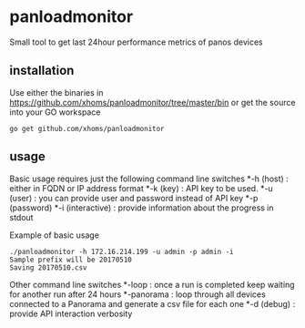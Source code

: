 # panloadmonitor
Small tool to get last 24hour performance metrics of panos devices
## installation
Use either the binaries in https://github.com/xhoms/panloadmonitor/tree/master/bin or get the source into your GO workspace
```
go get github.com/xhoms/panloadmonitor
```
## usage
Basic usage requires just the following command line switches
*-h (host) : either in FQDN or IP address format
*-k (key) : API key to be used.
*-u (user) : you can provide user and password instead of API key
*-p (password)
*-i (interactive) : provide information about the progress in stdout

Example of basic usage
```
./panloadmonitor -h 172.16.214.199 -u admin -p admin -i
Sample prefix will be 20170510
Saving 20170510.csv
```
Other command line switches
*-loop : once a run is completed keep waiting for another run after 24 hours
*-panorama : loop through all devices connected to a Panorama and generate a csv file for each one
*-d (debug) : provide API interaction verbosity

